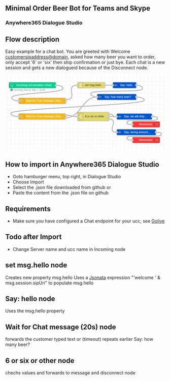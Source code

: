 ## Minimal Order Beer Bot for Teams and Skype
### Anywhere365 Dialogue Studio
## Flow description
Easy example for a chat bot. You are greeted with Welcome <customersipaddress@domain>, asked how many beer you want to order, only accept '6' or 'six' then ship confirmation or just bye. Each chat is a new session and gets a new dialogueid because of the Disconnect node.

![translate chat minimal](https://github.com/Anywhere365/DialogueStudioFlows/blob/master/OrderBeerBotChat/resources/a365-ds-orderbeerbot-chat.png)

## How to import in Anywhere365 Dialogue Studio
- Goto hamburger menu, top right, in Dialogue Studio
- Choose Import
- Select the .json file downloaded from github  or
- Paste the content from the .json file on github

## Requirements
- Make sure you have configured a Chat endpoint for your ucc, see [Golive](https://golive.anywhere365.io/platform_elements/core/userguide/ucc_config_endpoints.html)

## Todo after Import
- Change Server name and ucc name in Incoming node

## set msg.hello node
Creates new property msg.hello Uses a [Jsonata](http://docs.jsonata.org/overview.html) expression "'welcome ' & msg.session.sipUri" to populate msg.hello

## Say: hello node
Uses the msg.hello property

## Wait for Chat message (20s) node
forwards the customer typed text or (timeout) repeats earlier Say: how many beer?

## 6 or six or other node
chechs values and forwards to message and disconnect node